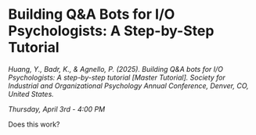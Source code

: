 # Building Q&A Bots for I/O Psychologists: A Step-by-Step Tutorial
*Huang, Y., Badr, K., & Agnello, P. (2025). Building Q&A bots for I/O Psychologists: A step-by-step tutorial [Master Tutorial]. Society for Industrial and Organizational Psychology Annual Conference, Denver, CO, United States.*

*Thursday, April 3rd - 4:00 PM*

Does this work?